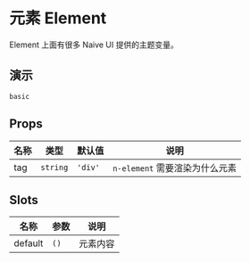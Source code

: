 # 元素 Element

Element 上面有很多 Naive UI 提供的主题变量。

## 演示

```demo
basic
```

## Props

| 名称 | 类型     | 默认值  | 说明                           |
| ---- | -------- | ------- | ------------------------------ |
| tag  | `string` | `'div'` | `n-element` 需要渲染为什么元素 |

## Slots

| 名称    | 参数 | 说明     |
| ------- | ---- | -------- |
| default | `()` | 元素内容 |
